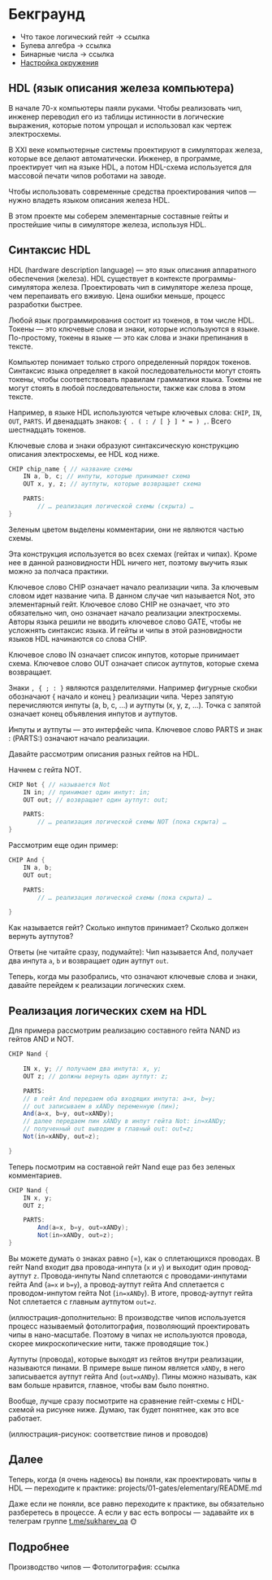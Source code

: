 # Бекграунд

- Что такое логический гейт -> ссылка
- Булева алгебра -> ссылка
- Бинарные числа -> ссылка
- [Настройка окружения](README.md)

## HDL (язык описания железа компьютера)

В начале 70-х компьютеры паяли руками. Чтобы реализовать чип, инженер переводил его из таблицы истинности в логические выражения, которые потом упрощал и использовал как чертеж электросхемы.

В XXI веке компьютерные системы проектируют в симуляторах железа, которые все делают автоматически. Инженер, в программе, проектирует чип на языке HDL, а потом HDL-схема используется для массовой печати чипов роботами на заводе.

Чтобы использовать современные средства проектирования чипов — нужно владеть языком описания железа HDL.

В этом проекте мы соберем элементарные составные гейты и простейшие чипы в симуляторе железа, используя HDL.

## Синтаксис HDL

HDL (hardware description language) — это язык описания аппаратного обеспечения (железа). HDL существует в контексте программы-симулятора железа. Проектировать чип в симуляторе железа проще, чем перепаивать его вживую. Цена ошибки меньше, процесс разработки быстрее.

Любой язык программирования состоит из токенов, в том числе HDL. Токены — это ключевые слова и знаки, которые используются в языке. По-простому, токены в языке — это как слова и знаки препинания в тексте.

Компьютер понимает только строго определенный порядок токенов. Синтаксис языка определяет в какой последовательности могут стоять токены, чтобы соответствовать правилам грамматики языка. Токены не могут стоять в любой последовательности, также как слова в этом тексте.

Например, в языке HDL используются четыре ключевых слова: `CHIP`, `IN`, `OUT`, `PARTS`. И двенадцать знаков: `{ . ( : / [ } ] * = ) ,`. Всего шестнадцать токенов.

Ключевые слова и знаки образуют синтаксическую конструкцию описания электросхемы, ее HDL код ниже.

```java
CHIP chip_name { // название схемы
    IN a, b, c; // инпуты, которые принимает схема
    OUT x, y, z; // аутпуты, которые возвращает схема

    PARTS:
        // … реализация логической схемы (скрыта) …
}
```

Зеленым цветом выделены комментарии, они не являются частью схемы.

Эта конструкция используется во всех схемах (гейтах и чипах). Кроме нее в данной разновидности HDL ничего нет, поэтому выучить язык можно за полчаса практики.

Ключевое слово CHIP означает начало реализации чипа. За ключевым словом идет название чипа. В данном случае чип называется Not, это элементарный гейт. Ключевое слово CHIP не означает, что это обязательно чип, оно означает начало реализации электросхемы. Авторы языка решили не вводить ключевое слово GATE, чтобы не усложнять синтаксис языка. И гейты и чипы в этой разновидности языков HDL начинаются со слова CHIP.

Ключевое слово IN означает список инпутов, которые принимает схема. Ключевое слово OUT означает список аутпутов, которые схема возвращает.

Знаки `, { ; : }` являются разделителями. Например фигурные скобки обозначают { начало и конец } реализации чипа. Через запятую перечисляются инпуты (a, b, c, …) и аутпуты (x, y, z, …). Точка с запятой означает конец объявления инпутов и аутпутов.

Инпуты и аутпуты — это интерфейс чипа. Ключевое слово PARTS и знак : (PARTS:) означают начало реализации.

Давайте рассмотрим описания разных гейтов на HDL.

Начнем с гейта NOT.

```java
CHIP Not { // называется Not
    IN in; // принимает один инпут: in;
    OUT out; // возвращает один аутпут: out;

    PARTS:
        // … реализация логической схемы NOT (пока скрыта) …
}
```

Рассмотрим еще один пример:

```java
CHIP And {
    IN a, b;
    OUT out;

    PARTS:
        // … реализация логической схемы (пока скрыта) …

}
```

Как называется гейт? Сколько инпутов принимает? Сколько должен вернуть аутпутов?

Ответы (не читайте сразу, подумайте): Чип называется And, получает два инпута `a`, `b` и возвращает один аутпут `out`.

Теперь, когда мы разобрались, что означают ключевые слова и знаки, давайте перейдем к реализации логических схем.

## Реализация логических схем на HDL

Для примера рассмотрим реализацию составного гейта NAND из гейтов AND и NOT.

```java
CHIP Nand {

    IN x, y; // получаем два инпута: x, y;
    OUT z; // должны вернуть один аутпут: z;

    PARTS:
    // в гейт And передаем оба входящих инпута: a=x, b=y;
    // out записываем в xANDy переменную (пин);
    And(a=x, b=y, out=xANDy);
    // далее передаем пин xANDy в инпут гейта Not: in=xANDy;
    // полученный out выводим в главный out: out=z;
    Not(in=xANDy, out=z);

}
```

Теперь посмотрим на составной гейт Nand еще раз без зеленых комментариев.

```java
CHIP Nand {
    IN x, y;
    OUT z;

    PARTS:
        And(a=x, b=y, out=xANDy);
        Not(in=xANDy, out=z);
}
```

Вы можете думать о знаках равно (=), как о сплетающихся проводах. В гейт Nand входит два провода-инпута (`x` и `y`) и выходит один провод-аутпут `z`. Провода-инпуты Nand сплетаются с проводами-инпутами гейта And (`a=x` и `b=y`), а провод-аутпут гейта And сплетается с проводом-инпутом гейта Not (`in=xANDy`). В итоге, провод-аутпут гейта Not сплетается с главным аутпутом `out=z`.

(иллюстрация-дополнительно: В производстве чипов используется процесс называемый фотолитография, позволяющий проектировать чипы в нано-масштабе. Поэтому в чипах не используются провода, скорее микроскопические нити, также проводящие ток.)

Аутпуты (провода), которые выходят из гейтов внутри реализации, называются пинами. В примере выше пином является `xANDy`, в него записывается аутпут гейта And (`out=xANDy`). Пины можно называть, как вам больше нравится, главное, чтобы вам было понятно.

Вообще, лучше сразу посмотрите на сравнение гейт-схемы с HDL-схемой на рисунке ниже. Думаю, так будет понятнее, как это все работает.

(иллюстрация-рисунок: соответствие пинов и проводов)

## Далее

Теперь, когда (я очень надеюсь) вы поняли, как проектировать чипы в HDL — переходите к практике: projects/01-gates/elementary/README.md

Даже если не поняли, все равно переходите к практике, вы обязательно разберетесь в процессе. А если у вас есть вопросы — задавайте их в телеграм группе [t.me/sukharev_qa](https://www.t.me/sukharev_qa) 🌞

## Подробнее

Производство чипов — Фотолитография: ссылка
